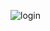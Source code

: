 ![login](https://github.com/adag21044/LoginApp/assets/90869456/7cf735ac-3334-4dc7-ad14-fc7619622328)
